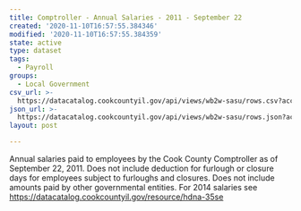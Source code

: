 ```yaml
---
title: Comptroller - Annual Salaries - 2011 - September 22
created: '2020-11-10T16:57:55.384346'
modified: '2020-11-10T16:57:55.384359'
state: active
type: dataset
tags:
  - Payroll
groups:
  - Local Government
csv_url: >-
  https://datacatalog.cookcountyil.gov/api/views/wb2w-sasu/rows.csv?accessType=DOWNLOAD
json_url: >-
  https://datacatalog.cookcountyil.gov/api/views/wb2w-sasu/rows.json?accessType=DOWNLOAD
layout: post

---
```

Annual salaries paid to employees by the Cook County Comptroller as of September 22, 2011. Does not include deduction for furlough or closure days for employees subject to furloughs and closures. Does not include amounts paid by other governmental entities. For 2014 salaries see https://datacatalog.cookcountyil.gov/resource/hdna-35se
